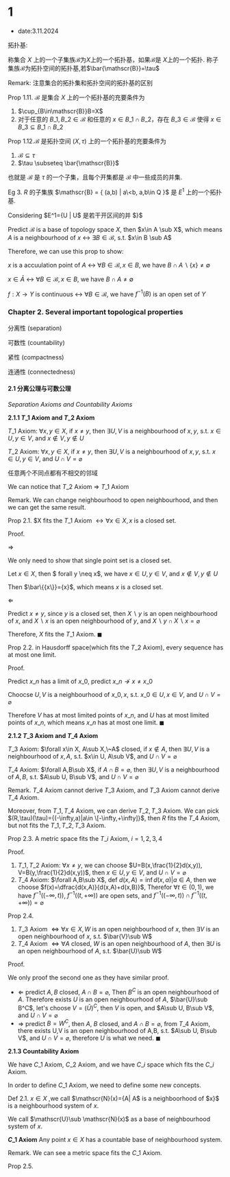 # 1

* date:3.11.2024

拓扑基:

称集合 $X$ 上的一个子集族$\mathscr{B}$为$X$上的一个拓扑基，如果$\mathscr{B}$是 $X$上的一个拓扑. 称子集族$\mathscr{B}$为拓扑空间的拓扑基,若$\bar{\mathscr{B\}}=\tau$

Remark: 注意集合的拓扑集和拓扑空间的拓扑基的区别

Prop 1.11. $\mathscr{B}$ 是集合 $X$ 上的一个拓扑基的充要条件为

1. $\cup\_{B\in\mathscr{B\}}B=X$
2. 对于任意的 $B\_1,B\_2\in\mathscr{B}$ 和任意的 $x\in B\_1\cap B\_2$，存在 $B\_3\in\mathscr{B}$ 使得 $x\in B\_3\subseteq B\_1\cap B\_2$

Prop 1.12.$\mathscr{B}$ 是拓扑空间 $(X,\tau)$ 上的一个拓扑基的充要条件为

1. $\mathscr{B}\subseteq\tau$
2. $\tau \subseteq \bar{\mathscr{B\}}$

也就是 $\mathscr{B}$ 是 $\tau$ 的一个子集，且每个开集都是 $\mathscr{B}$ 中一些成员的并集.

Eg 3. $R$ 的子集族 $\mathscr{B} = { (a,b) | a\<b, a,b\in Q }$ 是 $E^1$ 上的一个拓扑基.

Considering $E^1={U | U$ 是若干开区间的并 $}$

Predict $\mathscr{B}$ is a base of topology space $X$, then $x\in A \sub X$, which means $A$ is a neighbourhood of $x$ $\leftrightarrow$ $\exists B \in \mathscr{B}$, s.t. $x\in B \sub A$

Therefore, we can use this prop to show:

$x$ is a accuulation point of $A$ $\leftrightarrow$ $\forall B \in \mathscr{B}, x\in B$, we have $B\cap A\backslash\{{x\}} \neq \emptyset$

$x\in \bar{A}$ $\leftrightarrow$ $\forall B \in \mathscr{B}, x\in B$, we have $B\cap A \neq \emptyset$

$f:X\to Y$ is continuous $\leftrightarrow$ $\forall B\in \mathscr{B}$, we have $f^{-1}(B)$ is an open set of $Y$

### Chapter 2. Several important topological properties

分离性 (separation)

可数性 (countability)

紧性 (compactness)

连通性 (connectedness)

#### 2.1 分离公理与可数公理

_Separation Axioms and Countability Axioms_

**2.1.1 $T\_1$ Axiom and $T\_2$ Axiom**

$T\_1$ Axiom: $\forall x,y\in X$, if $x\neq y$, then $\exists U,V$ is a neighbourhood of $x,y$, s.t. $x\in U, y\in V$, and $x\notin V, y\notin U$

$T\_2$ Axiom: $\forall x,y\in X$, if $x\neq y$, then $\exists U,V$ is a neighbourhood of $x,y$, s.t. $x\in U, y\in V$, and $U\cap V = \varnothing$

任意两个不同点都有不相交的邻域

We can notice that $T\_2$ Axiom $\Rightarrow$ $T\_1$ Axiom

Remark. We can change neighbourhood to open neighbourhood, and then we can get the same result.

Prop 2.1. $X fits the $T\_1$ Axiom $\leftrightarrow \forall x\in X, {x}$ is a closed set.

Proof.

$\Rightarrow$

We only need to show that single point set is a closed set.

Let $x\in X$, then $ forall y \neq x$, we have $x\in U, y\in V$, and $x\notin V, y\notin U$

Then $\bar\{{x\}}={x}$, which means ${x}$ is a closed set.

$\Leftarrow$

Predict $x\neq y$, since $y$ is a closed set, then $X\backslash{y}$ is an open neighbourhood of $x$, and $X\backslash{x}$ is an open neighbourhood of $y$, and $X\backslash{y}\cap X\backslash{x} = \varnothing$

Therefore, $X$ fits the $T\_1$ Axiom. $\blacksquare$

Prop 2.2. in Hausdorff space(which fits the $T\_2$ Axiom), every sequence has at most one limit.

Proof.

Predict ${x\_n}$ has a limit of $x\_0$, predict ${x\_n} \not\to x\neq x\_0$

Choocse $U,V$ is a neighbourhood of $x\_0,x$, s.t. $x\_0\in U, x\in V$, and $U\cap V = \varnothing$

Therefore $V$ has at most limited points of ${x\_n}$, and $U$ has at most limited points of ${x\_n}$, which means ${x\_n}$ has at most one limit. $\blacksquare$

**2.1.2 $T\_3$ Axiom and $T\_4$ Axiom**

$T\_3$ Axiom: $\forall x\in X, A\sub X,\~A$ closed, if $x\notin A$, then $\exists U,V$ is a neighbourhood of $x,A$, s.t. $x\in U, A\sub V$, and $U\cap V = \varnothing$

$T\_4$ Axiom: $\forall A,B\sub X$, if $A\cap B = \varnothing$, then $\exists U,V$ is a neighbourhood of $A,B$, s.t. $A\sub U, B\sub V$, and $U\cap V = \varnothing$

Remark. $T\_4$ Axiom cannot derive $T\_3$ Axiom, and $T\_3$ Axiom cannot derive $T\_4$ Axiom.

Moreover, from $T\_1,T\_4$ Axiom, we can derive $T\_2,T\_3$ Axiom. We can pick $(R,\tau)(\tau)={(-\infty,a)|a\in \[-\infty,+\infty]}$, then $R$ fits the $T\_4$ Axiom, but not fits the $T\_1,T\_2,T\_3$ Axiom.

Prop 2.3. A metric space fits the $T\_i$ Axiom, $i=1,2,3,4$

Proof.

1. $T\_1,T\_2$ Axiom: $\forall x\neq y$, we can choose $U=B(x,\frac{1}{2}d(x,y)), V=B(y,\frac{1}{2}d(x,y))$, then $x\in U, y\in V$, and $U\cap V = \varnothing$
2. $T\_4$ Axiom: $\forall A,B\sub X$, def $d(x,A)=\inf {d(x,a)|a\in A}$, then we choose $f(x)=\dfrac{d(x,A)}{d(x,A)+d(x,B)}$, Therefor $\forall t \in (0,1)$, we have $f^{-1}((-\infty,t))$, $f^{-1}((t,+\infty))$ are open sets, and $f^{-1}((-\infty,t))\cap f^{-1}((t,+\infty)) = \varnothing$

Prop 2.4.

1. $T\_3$ Axiom $\Leftrightarrow \forall x\in X, W$ is an open neighbourhood of $x$, then $\exists V$ is an open neighbourhood of $x$, s.t. $\bar{V}\sub W$
2. $T\_4$ Axiom $\Leftrightarrow \forall A$ closed, $W$ is an open neighbourhood of $A$, then $\exists U$ is an open neighbourhood of $A$, s.t. $\bar{U}\sub W$

Proof.

We only proof the second one as they have similar proof.

* $\Leftarrow$ predict $A,B$ closed, $A\cap B = \varnothing$, Then $B^C$ is an open neighbourhood of $A$. Therefore exists $U$ is an open neighbourhood of $A$, $\bar{U}\sub B^C$, let's choose $V = (\bar{U})^C$, then $V$ is open, and $A\sub U, B\sub V$, and $U\cap V = \varnothing$
* $\Rightarrow$ predict $B=W^C$, then $A$, $B$ closed, and $A\cap B = \varnothing$, from $T\_4$ Axiom, there exists U,V is an open neighbourhood of A,B, s.t. $A\sub U, B\sub V$, and $U\cap V = \varnothing$, therefore $U$ is what we need. $\blacksquare$

**2.1.3 Countability Axiom**

We have $C\_1$ Axiom, $C\_2$ Axiom, and we have $C\_i$ space which fits the $C\_i$ Axiom.

In order to define $C\_1$ Axiom, we need to define some new concepts.

Def 2.1. $x\in X$ ,we call $\mathscr{N}(x)={A| A$ is a neighboorhood of $x}$ is a neighbourhood system of $x$.

We call $\mathscr{U}\sub \mathscr{N}(x)$ as a base of neighbourhood system of $x$.

**$C\_1$ Axiom** Any point $x\in X$ has a countable base of neighbourhood system.

Remark. We can see a metric space fits the $C\_1$ Axiom.

Prop 2.5.
